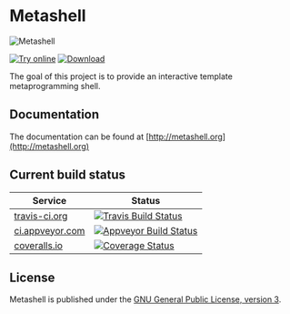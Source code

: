 # Metashell

![](https://raw.githubusercontent.com/sabel83/metashell/master/docs/img/metashell.png "Metashell")

[![Try online](https://raw.githubusercontent.com/sabel83/metashell/master/docs/img/try_online.png "Try online")](http://metashell.org/about/demo)
[![Download](https://raw.githubusercontent.com/sabel83/metashell/master/docs/img/download.png "Download")](http://metashell.org/getting_metashell/installers/#version-210)

The goal of this project is to provide an interactive template metaprogramming
shell.

## Documentation

The documentation can be found at
[http://metashell.org](http://metashell.org)

## Current build status

Service | Status
--- | ---
[travis-ci.org](https://travis-ci.org/sabel83/metashell) | [![Travis Build Status](https://travis-ci.org/sabel83/metashell.svg?branch=master "Build Status")](https://travis-ci.org/sabel83/metashell) |
[ci.appveyor.com](https://ci.appveyor.com/project/sabel83/) | [![Appveyor Build Status](https://ci.appveyor.com/api/projects/status/2t30o2h0kieh2ovm/branch/master?svg=true)](https://ci.appveyor.com/project/sabel83/metashell/branch/master) |
[coveralls.io](https://coveralls.io/github/sabel83/metashell) | [![Coverage Status](https://coveralls.io/repos/github/sabel83/metashell/badge.svg?branch=master)](https://coveralls.io/github/sabel83/metashell?branch=master) |

## License

Metashell is published under the
[GNU General Public License, version 3](http://www.gnu.org/licenses/gpl.html).

